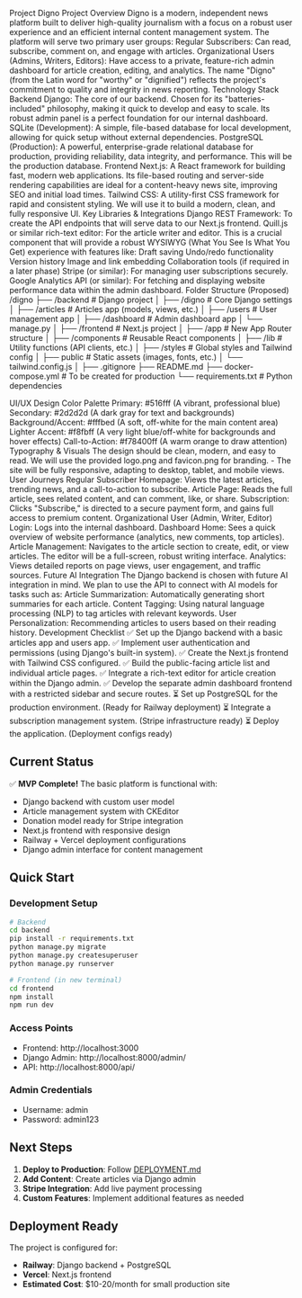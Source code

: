 Project Digno
Project Overview
Digno is a modern, independent news platform built to deliver high-quality journalism with a focus on a robust user experience and an efficient internal content management system. The platform will serve two primary user groups:
Regular Subscribers: Can read, subscribe, comment on, and engage with articles.
Organizational Users (Admins, Writers, Editors): Have access to a private, feature-rich admin dashboard for article creation, editing, and analytics.
The name "Digno" (from the Latin word for "worthy" or "dignified") reflects the project's commitment to quality and integrity in news reporting.
Technology Stack
Backend
Django: The core of our backend. Chosen for its "batteries-included" philosophy, making it quick to develop and easy to scale. Its robust admin panel is a perfect foundation for our internal dashboard.
SQLite (Development): A simple, file-based database for local development, allowing for quick setup without external dependencies.
PostgreSQL (Production): A powerful, enterprise-grade relational database for production, providing reliability, data integrity, and performance. This will be the production database.
Frontend
Next.js: A React framework for building fast, modern web applications. Its file-based routing and server-side rendering capabilities are ideal for a content-heavy news site, improving SEO and initial load times.
Tailwind CSS: A utility-first CSS framework for rapid and consistent styling. We will use it to build a modern, clean, and fully responsive UI.
Key Libraries & Integrations
Django REST Framework: To create the API endpoints that will serve data to our Next.js frontend.
Quill.js or similar rich-text editor: For the article writer and editor. This is a crucial component that will provide a robust WYSIWYG (What You See Is What You Get) experience with features like:
Draft saving
Undo/redo functionality
Version history
Image and link embedding
Collaboration tools (if required in a later phase)
Stripe (or similar): For managing user subscriptions securely.
Google Analytics API (or similar): For fetching and displaying website performance data within the admin dashboard.
Folder Structure (Proposed)
/digno
├── /backend            # Django project
│   ├── /digno          # Core Django settings
│   ├── /articles       # Articles app (models, views, etc.)
│   ├── /users          # User management app
│   ├── /dashboard      # Admin dashboard app
│   └── manage.py
│
├── /frontend           # Next.js project
│   ├── /app            # New App Router structure
│   ├── /components     # Reusable React components
│   ├── /lib            # Utility functions (API clients, etc.)
│   ├── /styles         # Global styles and Tailwind config
│   ├── public          # Static assets (images, fonts, etc.)
│   └── tailwind.config.js
│
├── .gitignore
├── README.md
├── docker-compose.yml  # To be created for production
└── requirements.txt    # Python dependencies


UI/UX Design
Color Palette
Primary: #516fff (A vibrant, professional blue)
Secondary: #2d2d2d (A dark gray for text and backgrounds)
Background/Accent: #fffbed (A soft, off-white for the main content area)
Lighter Accent: #f8fbff (A very light blue/off-white for backgrounds and hover effects)
Call-to-Action: #f78400ff (A warm orange to draw attention)
Typography & Visuals
The design should be clean, modern, and easy to read.
We will use the provided logo.png and favicon.png for branding. - The site will be fully responsive, adapting to desktop, tablet, and mobile views.
User Journeys
Regular Subscriber
Homepage: Views the latest articles, trending news, and a call-to-action to subscribe.
Article Page: Reads the full article, sees related content, and can comment, like, or share.
Subscription: Clicks "Subscribe," is directed to a secure payment form, and gains full access to premium content.
Organizational User (Admin, Writer, Editor)
Login: Logs into the internal dashboard.
Dashboard Home: Sees a quick overview of website performance (analytics, new comments, top articles).
Article Management: Navigates to the article section to create, edit, or view articles. The editor will be a full-screen, robust writing interface.
Analytics: Views detailed reports on page views, user engagement, and traffic sources.
Future AI Integration
The Django backend is chosen with future AI integration in mind. We plan to use the API to connect with AI models for tasks such as:
Article Summarization: Automatically generating short summaries for each article.
Content Tagging: Using natural language processing (NLP) to tag articles with relevant keywords.
User Personalization: Recommending articles to users based on their reading history.
Development Checklist
✅ Set up the Django backend with a basic articles app and users app.
✅ Implement user authentication and permissions (using Django's built-in system).
✅ Create the Next.js frontend with Tailwind CSS configured.
✅ Build the public-facing article list and individual article pages.
✅ Integrate a rich-text editor for article creation within the Django admin.
✅ Develop the separate admin dashboard frontend with a restricted sidebar and secure routes.
⏳ Set up PostgreSQL for the production environment. (Ready for Railway deployment)
⏳ Integrate a subscription management system. (Stripe infrastructure ready)
⏳ Deploy the application. (Deployment configs ready)

## Current Status

✅ **MVP Complete!** The basic platform is functional with:
- Django backend with custom user model
- Article management system with CKEditor
- Donation model ready for Stripe integration
- Next.js frontend with responsive design
- Railway + Vercel deployment configurations
- Django admin interface for content management

## Quick Start

### Development Setup
```bash
# Backend
cd backend
pip install -r requirements.txt
python manage.py migrate
python manage.py createsuperuser
python manage.py runserver

# Frontend (in new terminal)
cd frontend
npm install
npm run dev
```

### Access Points
- Frontend: http://localhost:3000
- Django Admin: http://localhost:8000/admin/
- API: http://localhost:8000/api/

### Admin Credentials
- Username: admin
- Password: admin123

## Next Steps
1. **Deploy to Production**: Follow [DEPLOYMENT.md](DEPLOYMENT.md)
2. **Add Content**: Create articles via Django admin
3. **Stripe Integration**: Add live payment processing
4. **Custom Features**: Implement additional features as needed

## Deployment Ready
The project is configured for:
- **Railway**: Django backend + PostgreSQL
- **Vercel**: Next.js frontend
- **Estimated Cost**: $10-20/month for small production site
